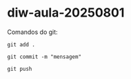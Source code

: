 # diw-aula-20250801

Comandos do git: 
```
git add . 
```
```
git commit -m "mensagem"
```
```
git push
```